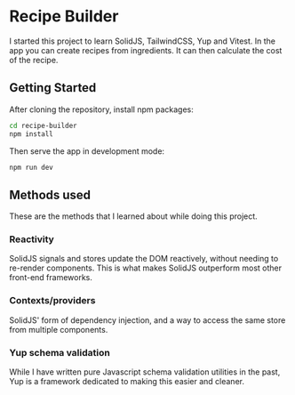 # Recipe Builder

I started this project to learn SolidJS, TailwindCSS, Yup and Vitest. In the app you can create recipes from ingredients. It can then calculate the cost of the recipe.

## Getting Started

After cloning the repository, install npm packages:

```bash
cd recipe-builder
npm install
```

Then serve the app in development mode:

```bash
npm run dev
```

## Methods used

These are the methods that I learned about while doing this project.

### Reactivity

SolidJS signals and stores update the DOM reactively, without needing to re-render components. 
This is what makes SolidJS outperform most other front-end frameworks.

### Contexts/providers

SolidJS' form of dependency injection, and a way to access the same store from multiple components.

### Yup schema validation

While I have written pure Javascript schema validation utilities in the past, Yup is a framework dedicated to making this easier and cleaner.
